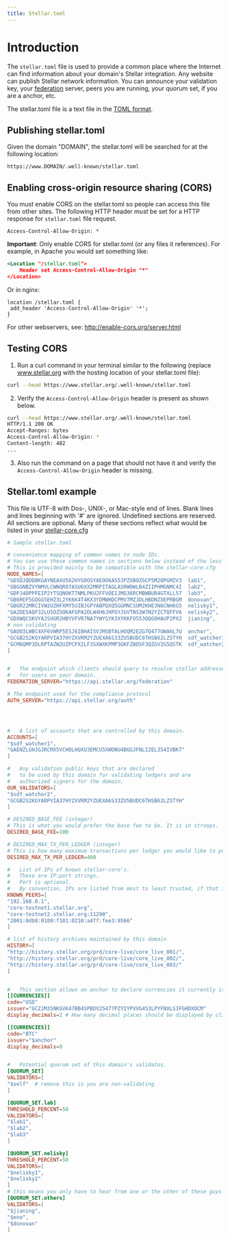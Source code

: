 ```yaml
---
title: Stellar.toml
---
```


# Introduction

The `stellar.toml` file is used to provide a common place where the Internet can find information about your domain's Stellar integration. Any website can publish Stellar network information. You can announce your validation key, your [federation](./federation.md) server, peers you are running, your quorum set, if you are a anchor, etc.

The stellar.toml file is a text file in the [TOML format](https://github.com/toml-lang/toml).

## Publishing stellar.toml

Given the domain "DOMAIN", the stellar.toml will be searched for at the following location:

`https://www.DOMAIN/.well-known/stellar.toml`

## Enabling cross-origin resource sharing (CORS)
You must enable CORS on the stellar.toml so people can access this file from other sites. The following HTTP header *must* be set for a HTTP response for `stellar.toml` file request.

```
Access-Control-Allow-Origin: *
```

**Important**: Only enable CORS for stellar.toml (or any files it references). For example, in Apache you would set something like:

```xml
<Location "/stellar.toml">
    Header set Access-Control-Allow-Origin "*"
</Location>
```

Or in nginx:

```
location /stellar.toml {
 add_header 'Access-Control-Allow-Origin' '*';
}
```

For other webservers, see: http://enable-cors.org/server.html

## Testing CORS

1. Run a curl command in your terminal similar to the following (replace www.stellar.org with the hosting location of your stellar.toml file):

  ```bash
  curl --head https://www.stellar.org/.well-known/stellar.toml
  ```

2. Verify the `Access-Control-Allow-Origin` header is present as shown below.

  ```bash
  curl --head https://www.stellar.org/.well-known/stellar.toml
  HTTP/1.1 200 OK
  Accept-Ranges: bytes
  Access-Control-Allow-Origin: *
  Content-length: 482
  ...
  ```

3. Also run the command on a page that should not have it and verify the `Access-Control-Allow-Origin` header is missing.

## Stellar.toml example

This file is UTF-8 with Dos-, UNIX-, or Mac-style end of lines.
Blank lines and lines beginning with '#' are ignored.
Undefined sections are reserved.
All sections are optional.
Many of these sections reflect what would be listed in your [stellar-core.cfg](https://github.com/stellar/stellar-core/blob/master/docs/stellar-core_example.cfg)

```toml
# Sample stellar.toml

# convenience mapping of common names to node IDs.
# You can use these common names in sections below instead of the less friendly nodeID.
# This is provided mainly to be compatible with the stellar-core.cfg
NODE_NAMES=[
"GD5DJQDDBKGAYNEAXU562HYGOOSYAEOO6AS53PZXBOZGCP5M2OPGMZV3  lab1",
"GBGGNBZVYNMVLCWNQRO7ASU6XX2MRPITAGLASRWOWLB4ZIIPHMGNMC4I  lab2",
"GDPJ4DPPFEIP2YTSQNOKT7NMLPKU2FFVOEIJMG36RCMBWBUR4GTXLL57  lab3",
"GB6REF5GOGGSEHZ3L2YK6K4T4KX3YDMWHDCPMV7MZJDLHBDNZXEPRBGM  donovan",
"GBGR22MRCIVW2UZHFXMY5UIBJGPYABPQXQ5GGMNCSUM2KHE3N6CNH6G5  nelisky1",
"GA2DE5AQF32LU5OZ5OKAFGPA2DLW4H6JHPGYJUVTNS3W7N2YZCTQFFV6  nelisky2",
"GDXWQCSKVYAJSUGR2HBYVFVR7NA7YWYSYK3XYKKFO553OQGOHAUP2PX2  jianing",
# non validating
"GAOO3LWBC4XF6VWRP5ESJ6IBHAISVJMSBTALHOQM2EZG7Q477UWA6L7U  anchor",
"GCGB2S2KGYARPVIA37HYZXVRM2YZUEXA6S33ZU5BUDC6THSB62LZSTYH  sdf_watcher1",
"GCM6QMP3DLRPTAZW2UZPCPX2LF3SXWXKPMP3GKFZBDSF3QZGV2G5QSTK  sdf_watcher2"
]


#   The endpoint which clients should query to resolve stellar addresses
#   for users on your domain.
FEDERATION_SERVER="https://api.stellar.org/federation"

# The endpoint used for the compliance protocol
AUTH_SERVER="https://api.stellar.org/auth"




#   A list of accounts that are controlled by this domain.
ACCOUNTS=[
"$sdf_watcher1",
"GAENZLGHJGJRCMX5VCHOLHQXU3EMCU5XWDNU4BGGJFNLI2EL354IVBK7"
]

#   Any validation public keys that are declared
#   to be used by this domain for validating ledgers and are
#   authorized signers for the domain.
OUR_VALIDATORS=[
"$sdf_watcher2",
"GCGB2S2KGYARPVIA37HYZXVRM2YZUEXA6S33ZU5BUDC6THSB62LZSTYH"
]

# DESIRED_BASE_FEE (integer)
# This is what you would prefer the base fee to be. It is in stroops.
DESIRED_BASE_FEE=100

# DESIRED_MAX_TX_PER_LEDGER (integer)
# This is how many maximum transactions per ledger you would like to process.
DESIRED_MAX_TX_PER_LEDGER=400

#   List of IPs of known stellar-core's.
#   These are IP:port strings.
#   Port is optional.
#   By convention, IPs are listed from most to least trusted, if that information is known.
KNOWN_PEERS=[
"192.168.0.1",
"core-testnet1.stellar.org",
"core-testnet2.stellar.org:11290",
"2001:0db8:0100:f101:0210:a4ff:fee3:9566"
]

# list of history archives maintained by this domain
HISTORY=[
"http://history.stellar.org/prd/core-live/core_live_001/",
"http://history.stellar.org/prd/core-live/core_live_002/",
"http://history.stellar.org/prd/core-live/core_live_003/"
]


#   This section allows an anchor to declare currencies it currently issues.
[[CURRENCIES]]
code="USD"
issuer="GCZJM35NKGVK47BB4SPBDV25477PZYIYPVVG453LPYFNXLS3FGHDXOCM"
display_decimals=2 # How many decimal places should be displayed by clients to end users.

[[CURRENCIES]]
code="BTC"
issuer="$anchor"
display_decimals=8


#   Potential quorum set of this domain's validatos.
[QUORUM_SET]
VALIDATORS=[
"$self"  # remove this is you are non-validating
]

[QUORUM_SET.lab]
THRESHOLD_PERCENT=50
VALIDATORS=[
"$lab1",
"$lab2",
"$lab3"
]

[QUORUM_SET.nelisky]
THRESHOLD_PERCENT=50
VALIDATORS=[
"$nelisky1",
"$nelisky2"
]
# this means you only have to hear from one or the other of these guys
[QUORUM_SET.others]
VALIDATORS=[
"$jianing",
"$eno",
"$donovan"
]

```

